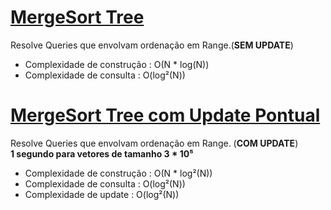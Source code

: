 # [MergeSort Tree](mergesort_tree.cpp)

Resolve Queries que envolvam ordenação em Range.(**SEM UPDATE**)
* Complexidade de construção : O(N * log(N))
* Complexidade de consulta : O(log²(N))

# [MergeSort Tree com Update Pontual](mergesort_tree_update.cpp)

Resolve Queries que envolvam ordenação em Range. (**COM UPDATE**)  
**1 segundo para vetores de tamanho 3 * 10⁵**
* Complexidade de construção : O(N * log²(N))
* Complexidade de consulta : O(log²(N))
* Complexidade de update : O(log²(N))
